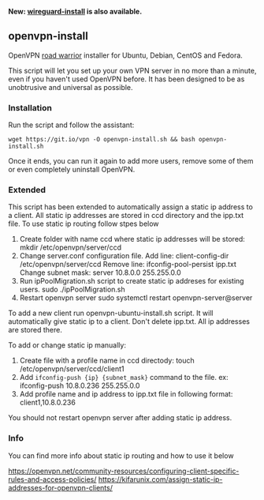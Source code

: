 **New: [wireguard-install](https://github.com/Nyr/wireguard-install) is also available.**

## openvpn-install
OpenVPN [road warrior](http://en.wikipedia.org/wiki/Road_warrior_%28computing%29) installer for Ubuntu, Debian, CentOS and Fedora.

This script will let you set up your own VPN server in no more than a minute, even if you haven't used OpenVPN before. It has been designed to be as unobtrusive and universal as possible.

### Installation
Run the script and follow the assistant:

`wget https://git.io/vpn -O openvpn-install.sh && bash openvpn-install.sh`

Once it ends, you can run it again to add more users, remove some of them or even completely uninstall OpenVPN.

### Extended
This script has been extended to automatically assign a static ip address to a client.
All static ip addresses are stored in ccd directory and the ipp.txt file.
To use static ip routing follow stpes below
1. Create folder with name ccd where static ip addresses will be stored:
	mkdir /etc/openvpn/server/ccd
2. Change server.conf configuration file.
	Add line: client-config-dir /etc/openvpn/server/ccd
	Remove line: ifconfig-pool-persist ipp.txt
	Change subnet mask: server 10.8.0.0 255.255.0.0
3. Run ipPoolMigration.sh script to create static ip addreses for existing users.
	sudo ./ipPoolMigration.sh
4. Restart openvpn server
	sudo systemctl restart openvpn-server@server

To add a new client run openvpn-ubuntu-install.sh script. It will
automatically give static ip to a client.
Don't delete ipp.txt. All ip addresses are stored there.

To add or change static ip manually:
1. Create file with a profile name in ccd directody:
	touch /etc/openvpn/server/ccd/client1
2. Add `ifconfig-push {ip} {subnet_mask}` command to the file. ex:
	ifconfig-push 10.8.0.236 255.255.0.0
3. Add profile name and ip address to ipp.txt file in following format:
	client1,10.8.0.236

You should not restart openvpn server after adding static ip address.

### Info
You can find more info about static ip routing and how to use it below

https://openvpn.net/community-resources/configuring-client-specific-rules-and-access-policies/
https://kifarunix.com/assign-static-ip-addresses-for-openvpn-clients/
